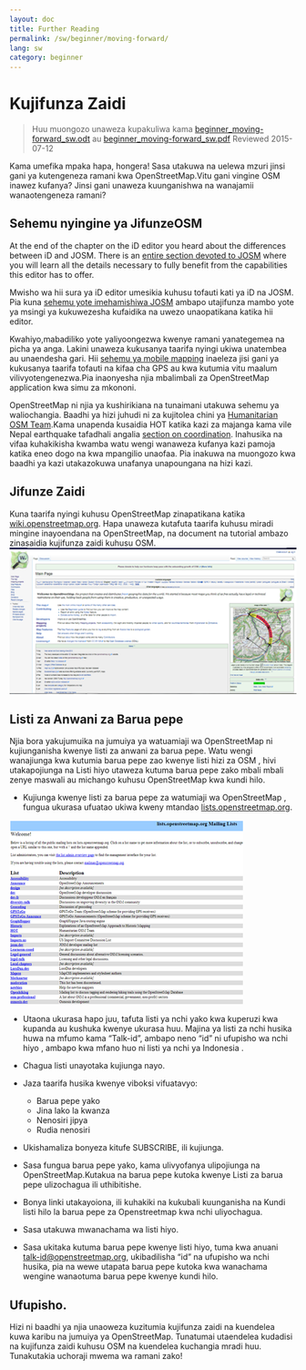 ```yaml
---
layout: doc
title: Further Reading
permalink: /sw/beginner/moving-forward/
lang: sw
category: beginner
---
```


Kujifunza Zaidi
===============

> Huu muongozo unaweza kupakuliwa kama [beginner_moving-forward_sw.odt](/files/beginner_moving-forward_sw.odt) au [beginner_moving-forward_sw.pdf](/files/beginner_moving-forward_sw.pdf)
> Reviewed 2015-07-12

Kama umefika mpaka hapa, hongera! Sasa utakuwa na uelewa mzuri jinsi gani ya kutengeneza ramani kwa OpenStreetMap.Vitu gani vingine  OSM inawez kufanya? Jinsi gani unaweza kuunganishwa na wanajamii wanaotengeneza ramani?

 Sehemu nyingine ya JifunzeOSM
---------------------------

At the end of the chapter on the iD editor you heard about the differences between iD and JOSM.
There is an [entire section devoted to JOSM](/en/josm/) where you will learn all the details necessary
to fully benefit from the capabilities this editor has to offer.

Mwisho wa hii sura ya iD editor umesikia kuhusu tofauti kati ya iD na JOSM. Pia kuna [sehemu yote imehamishiwa JOSM](/en/josm/) ambapo utajifunza mambo yote ya msingi ya kukuwezesha kufaidika na uwezo unaopatikana katika hii editor.

Kwahiyo,mabadiliko yote yaliyoongezwa kwenye ramani yanategemea na picha ya anga. Lakini unaweza kukusanya taarifa nyingi ukiwa unatembea  au unaendesha gari. Hii [sehemu ya  mobile mapping](/en/mobile-mapping/) inaeleza jisi gani ya kukusanya taarifa tofauti na kifaa cha GPS au kwa kutumia vitu maalum vilivyotengenezwa.Pia inaonyesha njia mbalimbali za OpenStreetMap application kwa simu za mkononi.

OpenStreetMap ni njia ya kushirikiana na tunaimani utakuwa sehemu ya waliochangia. Baadhi ya hizi juhudi ni za kujitolea chini ya [Humanitarian OSM Team](https://www.hotosm.org).Kama unapenda kusaidia HOT katika kazi za majanga kama vile Nepal earthquake tafadhali angalia [section on coordination](/en/coordination/). Inahusika na vifaa kuhakikisha kwamba watu wengi wanaweza kufanya kazi pamoja katika eneo dogo na kwa mpangilio unaofaa. Pia inakuwa na muongozo kwa baadhi ya kazi utakazokuwa unafanya unapoungana na hizi kazi.

Jifunze Zaidi
----------

Kuna taarifa nyingi kuhusu OpenStreetMap zinapatikana katika [wiki.openstreetmap.org](http://wiki.openstreetmap.org/). Hapa unaweza kutafuta taarifa kuhusu miradi mingine inayoendana na OpenStreetMap, na document na tutorial ambazo zinasaidia kujifunza zaidi kuhusu OSM.
![Wiki][]

<!--pia taarifa zaidi itapatikana hapa ikishaandaliwa  -->

Listi za Anwani za Barua pepe
------------

Njia bora yakujumuika na jumuiya ya watuamiaji wa OpenStreetMap ni kujiunganisha kwenye listi za anwani za barua pepe. Watu wengi wanajiunga kwa kutumia barua pepe zao kwenye listi hizi za OSM , hivi utakapojiunga na Listi hiyo utaweza kutuma barua pepe zako mbali mbali zenye maswali au michango kuhusu OpenStreetMap  kwa kundi hilo.

- Kujiunga kwenye listi za barua pepe za watumiaji wa OpenStreetMap , fungua ukurasa ufuatao ukiwa kweny mtandao
    [lists.openstreetmap.org](http://lists.openstreetmap.org/).

![Mailing list][]

-  Utaona ukurasa hapo juu, tafuta listi ya nchi yako kwa kuperuzi kwa kupanda au kushuka kwenye ukurasa huu. Majina ya listi    za nchi husika huwa na mfumo kama “Talk-id”, ambapo neno “id” ni ufupisho wa nchi hiyo , ambapo kwa mfano huo ni listi ya    nchi ya Indonesia .

-   Chagua listi unayotaka kujiunga nayo.

-   Jaza taarifa husika kwenye viboksi vifuatavyo:

    -   Barua pepe yako
    -   Jina lako la kwanza
    -   Nenosiri jipya
    -   Rudia nenosiri

-   Ukishamaliza bonyeza kitufe SUBSCRIBE, ili kujiunga.

-   Sasa fungua barua pepe yako, kama ulivyofanya ulipojiunga na OpenStreetMap.Kutakua na barua pepe kutoka kwenye Listi         za barua pepe ulizochagua ili uthibitishe.

-   Bonya linki utakayoiona, ili kuhakiki na kukubali kuunganisha na Kundi listi hilo la barua pepe za Openstreetmap kwa        nchi uliyochagua.

-   Sasa utakuwa  mwanachama  wa listi hiyo.
-   Sasa ukitaka kutuma barua pepe kwenye listi hiyo, tuma kwa anuani          [talk-id@openstreetmap.org](mailto:talk-id@openstreetmap.org), ukibadilisha “id” na ufupisho wa nchi husika, pia na wewe utapata barua pepe kutoka kwa wanachama wengine wanaotuma barua pepe kwenye kundi hilo.


<!-- maybe expand and put this back later
MapOSMatic
----------
Moja kati ya miradi inaitwa MapOSMatic, ambapo unaweza kufuatilia kwa mtandao katika [maposmatic.org](http://www.maposmatic.org/). Hapo kuna vifaa rahisi kwa ajili ya kuprint katika ramani kwa eneo lolote utakalochagua. Hii moja kwa moja itatengeneza ramani, pamoja na grid katika ramani, na eneo la index litaonekana katika eneo.
![MapOSMatic][]
-->

Ufupisho.
-------
Hizi ni baadhi ya njia unaoweza kuzitumia kujifunza zaidi na kuendelea kuwa karibu na jumuiya ya OpenStreetMap. Tunatumai utaendelea kudadisi na kujifunza zaidi kuhusu OSM na kuendelea kuchangia mradi huu. Tunakutakia uchoraji mwema wa ramani zako!

[MapOSMatic]: /images/beginner/maposmatic-homepage.png
[Wiki]: /images/beginner/osm-wiki.png
[Mailing list]: /images/beginner/osm-mailing-lists.png
